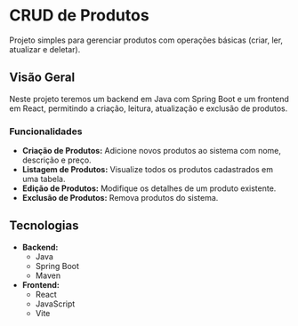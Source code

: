 # CRUD de Produtos

Projeto simples para gerenciar produtos com operações básicas (criar, ler, atualizar e deletar).

## Visão Geral

Neste projeto teremos um backend em Java com Spring Boot e um frontend em React, permitindo a criação, leitura, atualização e exclusão de produtos.

### Funcionalidades

*   **Criação de Produtos:** Adicione novos produtos ao sistema com nome, descrição e preço.
*   **Listagem de Produtos:** Visualize todos os produtos cadastrados em uma tabela.
*   **Edição de Produtos:** Modifique os detalhes de um produto existente.
*   **Exclusão de Produtos:** Remova produtos do sistema.

## Tecnologias

*   **Backend:**
    *   Java
    *   Spring Boot
    *   Maven
*   **Frontend:**
    *   React
    *   JavaScript
    *   Vite